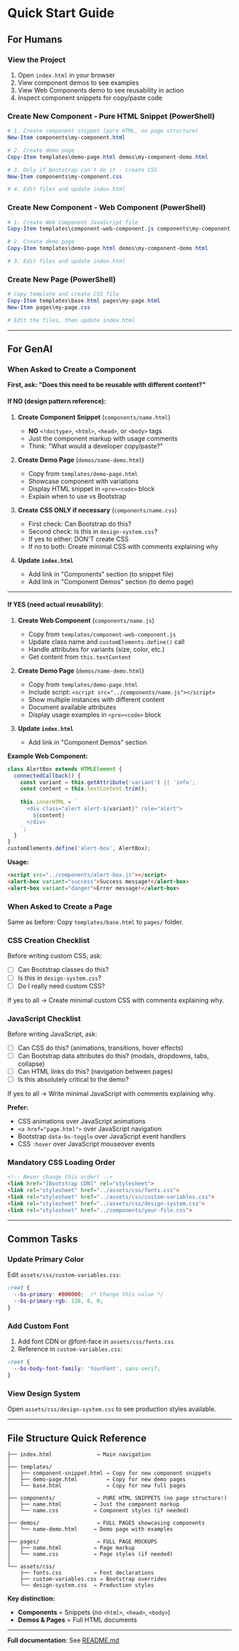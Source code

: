 # Quick Start Guide

## For Humans

### View the Project
1. Open `index.html` in your browser
2. View component demos to see examples
3. View Web Components demo to see reusability in action
4. Inspect component snippets for copy/paste code

### Create New Component - Pure HTML Snippet (PowerShell)

```powershell
# 1. Create component snippet (pure HTML, no page structure)
New-Item components\my-component.html

# 2. Create demo page
Copy-Item templates\demo-page.html demos\my-component-demo.html

# 3. Only if Bootstrap can't do it - create CSS
New-Item components\my-component.css

# 4. Edit files and update index.html
```

### Create New Component - Web Component (PowerShell)

```powershell
# 1. Create Web Component JavaScript file
Copy-Item templates\component-web-component.js components\my-component.js

# 2. Create demo page
Copy-Item templates\demo-page.html demos\my-component-demo.html

# 3. Edit files and update index.html
```

### Create New Page (PowerShell)
```powershell
# Copy template and create CSS file
Copy-Item templates\base.html pages\my-page.html
New-Item pages\my-page.css

# Edit the files, then update index.html
```

---

## For GenAI

### When Asked to Create a Component

**First, ask: "Does this need to be reusable with different content?"**

#### If NO (design pattern reference):

1. **Create Component Snippet** (`components/name.html`)
   - **NO** `<!doctype>`, `<html>`, `<head>`, or `<body>` tags
   - Just the component markup with usage comments
   - Think: "What would a developer copy/paste?"

2. **Create Demo Page** (`demos/name-demo.html`)
   - Copy from `templates/demo-page.html`
   - Showcase component with variations
   - Display HTML snippet in `<pre><code>` block
   - Explain when to use vs Bootstrap

3. **Create CSS ONLY if necessary** (`components/name.css`)
   - First check: Can Bootstrap do this?
   - Second check: Is this in `design-system.css`?
   - If yes to either: DON'T create CSS
   - If no to both: Create minimal CSS with comments explaining why

4. **Update `index.html`**
   - Add link in "Components" section (to snippet file)
   - Add link in "Component Demos" section (to demo page)

---

#### If YES (need actual reusability):

1. **Create Web Component** (`components/name.js`)
   - Copy from `templates/component-web-component.js`
   - Update class name and `customElements.define()` call
   - Handle attributes for variants (size, color, etc.)
   - Get content from `this.textContent`

2. **Create Demo Page** (`demos/name-demo.html`)
   - Copy from `templates/demo-page.html`
   - Include script: `<script src="../components/name.js"></script>`
   - Show multiple instances with different content
   - Document available attributes
   - Display usage examples in `<pre><code>` block

3. **Update `index.html`**
   - Add link in "Component Demos" section

**Example Web Component:**
```javascript
class AlertBox extends HTMLElement {
  connectedCallback() {
    const variant = this.getAttribute('variant') || 'info';
    const content = this.textContent.trim();
    
    this.innerHTML = `
      <div class="alert alert-${variant}" role="alert">
        ${content}
      </div>
    `;
  }
}
customElements.define('alert-box', AlertBox);
```

**Usage:**
```html
<script src="../components/alert-box.js"></script>
<alert-box variant="success">Success message!</alert-box>
<alert-box variant="danger">Error message!</alert-box>
```

### When Asked to Create a Page

Same as before: Copy `templates/base.html` to `pages/` folder.

### CSS Creation Checklist

Before writing custom CSS, ask:
- [ ] Can Bootstrap classes do this?
- [ ] Is this in `design-system.css`?
- [ ] Do I really need custom CSS?

If yes to all → Create minimal custom CSS with comments explaining why.

### JavaScript Checklist

Before writing JavaScript, ask:
- [ ] Can CSS do this? (animations, transitions, hover effects)
- [ ] Can Bootstrap data attributes do this? (modals, dropdowns, tabs, collapse)
- [ ] Can HTML links do this? (navigation between pages)
- [ ] Is this absolutely critical to the demo?

If yes to all → Write minimal JavaScript with comments explaining why.

**Prefer:**
- CSS animations over JavaScript animations
- `<a href="page.html">` over JavaScript navigation
- Bootstrap `data-bs-toggle` over JavaScript event handlers
- CSS `:hover` over JavaScript mouseover events

### Mandatory CSS Loading Order

```html
<!-- Never change this order! -->
<link href="[Bootstrap CDN]" rel="stylesheet">
<link rel="stylesheet" href="../assets/css/fonts.css">
<link rel="stylesheet" href="../assets/css/custom-variables.css">
<link rel="stylesheet" href="../assets/css/design-system.css">
<link rel="stylesheet" href="../components/your-file.css">
```

---

## Common Tasks

### Update Primary Color
Edit `assets/css/custom-variables.css`:
```css
:root {
  --bs-primary: #800000;  /* Change this value */
  --bs-primary-rgb: 128, 0, 0;
}
```

### Add Custom Font
1. Add font CDN or @font-face in `assets/css/fonts.css`
2. Reference in `custom-variables.css`:
```css
:root {
  --bs-body-font-family: 'YourFont', sans-serif;
}
```

### View Design System
Open `assets/css/design-system.css` to see production styles available.

---

## File Structure Quick Reference

```
├── index.html              → Main navigation
│
├── templates/
│   ├── component-snippet.html → Copy for new component snippets
│   ├── demo-page.html         → Copy for new demo pages  
│   └── base.html              → Copy for new full pages
│
├── components/             → PURE HTML SNIPPETS (no page structure!)
│   ├── name.html          → Just the component markup
│   └── name.css           → Component styles (if needed)
│
├── demos/                  → FULL PAGES showcasing components
│   └── name-demo.html     → Demo page with examples
│
├── pages/                  → FULL PAGE MOCKUPS
│   ├── name.html          → Page markup
│   └── name.css           → Page styles (if needed)
│
└── assets/css/
    ├── fonts.css          → Font declarations
    ├── custom-variables.css → Bootstrap overrides
    └── design-system.css  → Production styles
```

**Key distinction:**
- **Components** = Snippets (no `<html>`, `<head>`, `<body>`)
- **Demos & Pages** = Full HTML documents

---

**Full documentation**: See [README.md](README.md)
